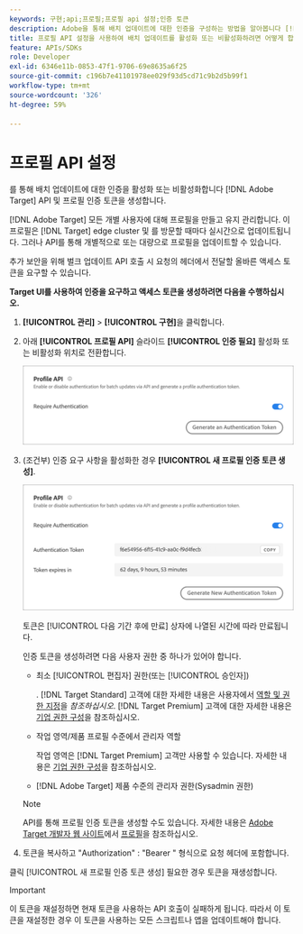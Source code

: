 ```yaml
---
keywords: 구현;api;프로필;프로필 api 설정;인증 토큰
description: Adobe을 통해 배치 업데이트에 대한 인증을 구성하는 방법을 알아봅니다 [!DNL Target] API 및 프로필 인증 토큰을 생성합니다.
title: 프로필 API 설정을 사용하여 배치 업데이트를 활성화 또는 비활성화하려면 어떻게 합니까?
feature: APIs/SDKs
role: Developer
exl-id: 6346e11b-0853-47f1-9706-69e8635a6f25
source-git-commit: c196b7e41101978ee029f93d5cd71c9b2d5b99f1
workflow-type: tm+mt
source-wordcount: '326'
ht-degree: 59%

---
```


# 프로필 API 설정

를 통해 배치 업데이트에 대한 인증을 활성화 또는 비활성화합니다 [!DNL Adobe Target] API 및 프로필 인증 토큰을 생성합니다.

[!DNL Adobe Target] 모든 개별 사용자에 대해 프로필을 만들고 유지 관리합니다. 이 프로필은 [!DNL Target] edge cluster 및 를 방문할 때마다 실시간으로 업데이트됩니다. 그러나 API를 통해 개별적으로 또는 대량으로 프로필을 업데이트할 수 있습니다.

추가 보안을 위해 벌크 업데이트 API 호출 시 요청의 헤더에서 전달할 올바른 액세스 토큰을 요구할 수 있습니다.

**Target UI를 사용하여 인증을 요구하고 액세스 토큰을 생성하려면 다음을 수행하십시오.**

1. **[!UICONTROL 관리]** > **[!UICONTROL 구현]**&#x200B;을 클릭합니다.
1. 아래 **[!UICONTROL 프로필 API]** 슬라이드 **[!UICONTROL 인증 필요]** 활성화 또는 비활성화 위치로 전환합니다.

   ![](assets/profile_api_settings.png)

1. (조건부) 인증 요구 사항을 활성화한 경우 **[!UICONTROL 새 프로필 인증 토큰 생성]**.

   ![](assets/profile_api_settings_2.png)

   토큰은 [!UICONTROL 다음 기간 후에 만료] 상자에 나열된 시간에 따라 만료됩니다.

   인증 토큰을 생성하려면 다음 사용자 권한 중 하나가 있어야 합니다.

   * 최소 [!UICONTROL 편집자] 권한(또는 [!UICONTROL 승인자])

      . [!DNL Target Standard] 고객에 대한 자세한 내용은 사용자에서 [역할 및 권한 지정](/help/main/administrating-target/c-user-management/c-user-management/user-management.md#roles-permissions)을 *참조하십시오*. [!DNL Target Premium] 고객에 대한 자세한 내용은 [기업 권한 구성](/help/main/administrating-target/c-user-management/property-channel/properties-overview.md)을 참조하십시오.

   * 작업 영역/제품 프로필 수준에서 관리자 역할

      작업 영역은 [!DNL Target Premium] 고객만 사용할 수 있습니다. 자세한 내용은 [기업 권한 구성](/help/main/administrating-target/c-user-management/property-channel/properties-overview.md)을 참조하십시오.

   * [!DNL Adobe Target] 제품 수준의 관리자 권한(Sysadmin 권한)
   >[!NOTE]
   >
   >API를 통해 프로필 인증 토큰을 생성할 수도 있습니다. 자세한 내용은 [Adobe Target 개발자 웹 사이트](https://developers.adobetarget.com/)에서 [프로필](https://developers.adobetarget.com/api/#profiles)을 참조하십시오.

1. 토큰을 복사하고 &quot;Authorization&quot; : &quot;Bearer &quot; 형식으로 요청 헤더에 포함합니다.

클릭 [!UICONTROL 새 프로필 인증 토큰 생성] 필요한 경우 토큰을 재생성합니다.

>[!IMPORTANT]
>
>이 토큰을 재설정하면 현재 토큰을 사용하는 API 호출이 실패하게 됩니다. 따라서 이 토큰을 재설정한 경우 이 토큰을 사용하는 모든 스크립트나 앱을 업데이트해야 합니다.
